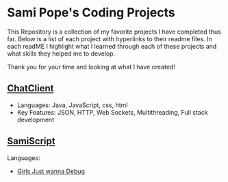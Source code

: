 # Sami Pope's Coding Projects

This Repository is a collection of my favorite projects I have completed thus far. 
Below is a list of each project with hyperlinks to their readme files. In each readME I highlight what I learned through each of these projects and what skills they helped me to develop. 

Thank you for your time and looking at what I have created!

## [ChatClient](./ChatClient/ChatClientREADME.md)
- Languages: Java, JavaScript, css, html
- Key Features: JSON, HTTP, Web Sockets, Multithreading, Full stack development
  
## [SamiScript](./samiScript/SamiScriptREADME.md)
Languages:



- [Girls Just wanna Debug](./GJWDREADME.md)
